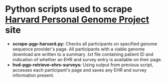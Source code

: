 # Python scripts used to scrape [Harvard Personal Genome Project](https://pgp.med.harvard.edu) site
- **scrape-pgp-harvard.py:** Checks all participants on specified genome sequence provider's page. All participants with a viable genome download are written to a summary .txt file containing patient ID and indication of whether an EHR and survey entry is available on their page.
- **hvd-pgp-retrieve-ehrs-surveys:** Using output from previous script, accesses each participant's page and saves any EHR and survey information present.

